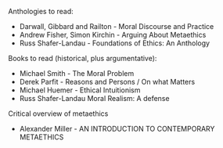 Anthologies to read:
- Darwall, Gibbard and Railton - Moral Discourse and Practice
- Andrew Fisher, Simon Kirchin - Arguing About Metaethics
- Russ Shafer-Landau - Foundations of Ethics: An Anthology

Books to read (historical, plus argumentative):
- Michael Smith - The Moral Problem
- Derek Parfit - Reasons and Persons / On what Matters
- Michael Huemer - Ethical Intuitionism
- Russ Shafer-Landau Moral Realism: A defense

Critical overview of metaethics
- Alexander Miller - AN INTRODUCTION TO CONTEMPORARY METAETHICS 
